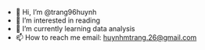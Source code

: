 - 👋 Hi, I’m @trang96huynh
- 👀 I’m interested in reading
- 🌱 I’m currently learning data analysis
- 📫 How to reach me email: huynhmtrang.26@gmail.com

<!---
trang96huynh/trang96huynh is a ✨ special ✨ repository because its `README.md` (this file) appears on your GitHub profile.
You can click the Preview link to take a look at your changes.
--->
